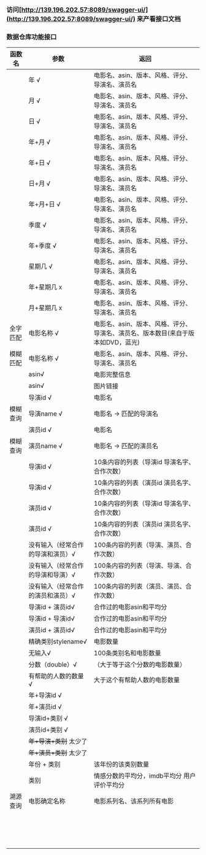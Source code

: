### 访问[http://139.196.202.57:8089/swagger-ui/](http://139.196.202.57:8089/swagger-ui/) 来产看接口文档

### 数据仓库功能接口

| 函数名   | 参数                             | 返回                                                         |
| -------- | -------------------------------- | ------------------------------------------------------------ |
|          | 年 √                            | 电影名、asin、版本、风格、评分、导演名、演员名               |
|          | 月 √                          | 电影名、asin、版本、风格、评分、导演名、演员名               |
|          | 日 √                          | 电影名、asin、版本、风格、评分、导演名、演员名               |
|          | 年+月 √                         | 电影名、asin、版本、风格、评分、导演名、演员名               |
|          | 年+日 √                        | 电影名、asin、版本、风格、评分、导演名、演员名               |
|          | 日+月 √                        | 电影名、asin、版本、风格、评分、导演名、演员名               |
|          | 年+月+日 √                       | 电影名、asin、版本、风格、评分、导演名、演员名               |
|          | 季度 √                       | 电影名、asin、版本、风格、评分、导演名、演员名               |
|          | 年+季度 √                     | 电影名、asin、版本、风格、评分、导演名、演员名               |
|          | 星期几 √                     | 电影名、asin、版本、风格、评分、导演名、演员名               |
|          | 年+星期几 x                  | 电影名、asin、版本、风格、评分、导演名、演员名               |
|          | 月+星期几 x                    | 电影名、asin、版本、风格、评分、导演名、演员名               |
| 全字匹配 | 电影名称 √                      | 电影名、asin、版本、风格、评分、导演名、演员名、版本数目(来自于版本如DVD，蓝光) |
| 模糊匹配 | 电影名称 √                      | 电影名、asin、版本、风格、评分、导演名、演员名               |
|         | asin√                           | 电影完整信息                                       |
|           |asin√                           | 图片链接                                               |  
|          | 导演id √                         | 电影名                                                       |
| 模糊查询 | 导演name √                         | 电影名 -> 匹配的导演名                                                      |
|          | 演员id √                          | 电影名                                                       |
| 模糊查询 | 演员name √                         | 电影名 -> 匹配的演员名                                                     |
|          | 导演id √                          | 10条内容的列表（导演id 导演名字、合作次数） |
|          | 导演id √                            | 10条内容的列表（演员id 演员名字、合作次数） |
|          | 演员id √                           | 10条内容的列表（导演id 导演名字、合作次数） |
|          | 演员id √                            | 10条内容的列表（演员id 演员名字、合作次数） |
|          | 没有输入（经常合作的导演和演员）√ | 100条内容的列表（导演、演员、合作次数）                      |
|          | 没有输入（经常合作的导演和导演）√ | 100条内容的列表（导演、导演、合作次数）                      |
|          | 没有输入（经常合作的演员和演员）√ | 100条内容的列表（演员、演员、合作次数）                      |
|          | 导演id + 演员id√                       |合作过的电影asin和平均分             |
|          | 导演id + 导演id√                        |合作过的电影asin和平均分             |
|          | 演员id + 演员id√                         |合作过的电影asin和平均分              |
|          | 精确类别stylename√                             | 电影数量                                                     |
|          | 无输入√                             | 100条类别名和电影数量                                                     |
|          | 分数（double）√                    |    （大于等于这个分数的电影数量）  
|          | 有帮助的人数的数量 √                   | 大于这个有帮助人数的电影数量 |
|          | 年+导演id √                          |                                                              |
|          | 年+演员id  √                         |                                                              |
|          | 导演id+类别  √                      |                                                              |
|          | 演员id+类别  √                      |                                                              |
|          | ~~年+导演+类别~~  太少了                   |                                                              |
|          | ~~年+演员+类别~~   太少了                   |     
|          | 年份 + 类别                             |该年份的该类别数量
|          | 类别                             |情感分数的平均分，imdb平均分 用户评价平均分
| 溯源查询 | 电影确定名称                     | 电影系列名、该系列所有电影                                   |
|          |                                  |                                                              |
|          |                                  |                                                              |
|          |                                  |                                                              |
|          |                                  |                                                              |
|          |                                  |                                                              |
|          |                                  |                                                              |
|          |                                  |                                                              |
|          |                                  |                                                              |
|          |                                  |                                                              |
|          |                                  |                                                              |
|          |                                  |                                                              |
|          |                                  |                                                              |
|          |                                  |                                                              |
|          |                                  |                                                              |
|          |                                  |                                                              |
|          |                                  |                                                              |
